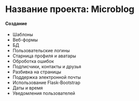 Название проекта: Microblog
====================================

#### Создание

* Шаблоны
* Веб-формы
* БД
* Пользовательские логины
* Старница профиля и аватары
* Оброботка ошибок
* Подписчики, контакты и друзья
* Разбивка на страницы
* Поддержка электронной почты
* Использование Flask-Bootstrap
* Даты и время
* Уведомления пользователей